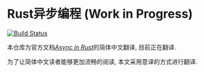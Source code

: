 # Rust异步编程 (Work in Progress)

[![Build Status](https://travis-ci.org/huangjj27/apr_zh-cn.svg?branch=master)](https://travis-ci.org/huangjj27/apr_zh-cn)

本仓库为官方文档[_Async in Rust_](https://github.com/aturon/apr)的简体中文翻译, 目前正在翻译.

为了让简体中文读者能够更加流畅的阅读, 本文采用意译的方式进行翻译.
